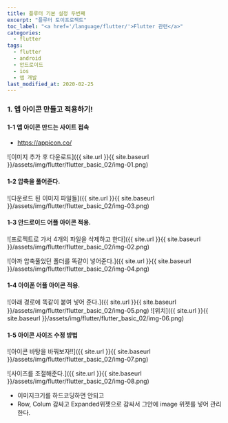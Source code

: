 ```yaml
---
title: 플루터 기본 설정 두번째
excerpt: "플루터 토이프로젝트"
toc_label: "<a href='/language/flutter/'>Flutter 관련</a>"
categories:
  - flutter
tags:
  - flutter
  - android
  - 안드로이드
  - ios
  - 앱 개발
last_modified_at: 2020-02-25
---
```



### 1. 앱 아이콘 만들고 적용하기!

#### 1-1 앱 아이콘 만드는 사이트 접속
- <https://appicon.co/> 

![이미지 추가 후 다운로드]({{ site.url }}{{ site.baseurl }}/assets/img/flutter/flutter_basic_02/img-01.png)

#### 1-2 압축을 풀어준다.

![다운로드 된 이미지 파일들]({{ site.url }}{{ site.baseurl }}/assets/img/flutter/flutter_basic_02/img-03.png)

#### 1-3 안드로이드 어플 아이콘 적용.

![프로젝트로 가서 4개의 파일을 삭제하고 한다]({{ site.url }}{{ site.baseurl }}/assets/img/flutter/flutter_basic_02/img-02.png)

![아까 압축풀었던 폴더를 똑같이 넣어준다.]({{ site.url }}{{ site.baseurl }}/assets/img/flutter/flutter_basic_02/img-04.png)

#### 1-4 아이폰 어플 아이콘 적용.

![아래 경로에 똑같이 붙여 넣어 준다.]({{ site.url }}{{ site.baseurl }}/assets/img/flutter/flutter_basic_02/img-05.png)
![위치]({{ site.url }}{{ site.baseurl }}/assets/img/flutter/flutter_basic_02/img-06.png)

#### 1-5 아이콘 사이즈 수정 방법

![아이콘 바탕을 바꿔보자!!]({{ site.url }}{{ site.baseurl }}/assets/img/flutter/flutter_basic_02/img-07.png)

![사이즈를 조절해준다.]({{ site.url }}{{ site.baseurl }}/assets/img/flutter/flutter_basic_02/img-08.png)

- 이미지크기를 하드코딩하면 안되고
- Row, Colum 감싸고 Expanded위젯으로 감싸서 그안에 image 위젯를 넣어 관리한다.